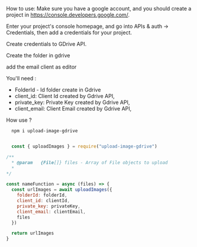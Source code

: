 How to use:
Make sure you have a google account, and you should create a project in https://console.developers.google.com/.

Enter your project's console homepage, and go into APIs & auth -> Credentials, then add a credentials for your project.

Create credentials to GDrive API.

Create the folder in gdrive

add the email client as editor

You'll need :
- FolderId - Id folder create in Gdrive 
- client_id: Client Id created by Gdrive API,
- private_key: Private Key created by Gdrive API,
- client_email: Client Email created by Gdrive API,


How use ? 

```shell
  npm i upload-image-gdrive
```

```js 

  const { uploadImages } = require("upload-image-gdrive")

/**
  * @param   {File[]} files - Array of File objects to upload
  * 
*/

const nameFunction = async (files) => {
  const urlImages = await uploadImages({
    folderId: folderId,
    client_id: clientId,
    private_key: privateKey,
    client_email: clientEmail,  
    files
  })

  return urlImages
}

```